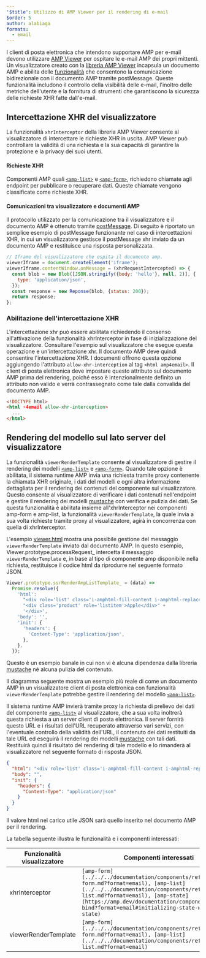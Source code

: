 ```yaml
---
'$title': Utilizzo di AMP Viewer per il rendering di e-mail
$order: 5
author: alabiaga
formats:
  - email
---
```


I client di posta elettronica che intendono supportare AMP per e-mail devono utilizzare [AMP Viewer](https://github.com/ampproject/amphtml/blob/main/extensions/amp-viewer-integration/integrating-viewer-with-amp-doc-guide.md) per ospitare le e-mail AMP dei propri mittenti. Un visualizzatore creato con la [libreria AMP Viewer](https://github.com/ampproject/amphtml/tree/master/extensions/amp-viewer-integration) incapsula un documento AMP e abilita delle [funzionalità](https://github.com/ampproject/amphtml/blob/main/extensions/amp-viewer-integration/CAPABILITIES.md) che consentono la comunicazione bidirezionale con il documento AMP tramite postMessage. Queste funzionalità includono il controllo della visibilità delle e-mail, l'inoltro delle metriche dell'utente e la fornitura di strumenti che garantiscono la sicurezza delle richieste XHR fatte dall'e-mail.

## Intercettazione XHR del visualizzatore

La funzionalità `xhrInterceptor` della libreria AMP Viewer consente al visualizzatore di intercettare le richieste XHR in uscita. AMP Viewer può controllare la validità di una richiesta e la sua capacità di garantire la protezione e la privacy dei suoi utenti.

#### Richieste XHR

Componenti AMP quali [`<amp-list>`](../../../documentation/components/reference/amp-list.md?format=email) e [`<amp-form>`](../../../documentation/components/reference/amp-form.md?format=email), richiedono chiamate agli endpoint per pubblicare o recuperare dati. Queste chiamate vengono classificate come richieste XHR.

#### Comunicazioni tra visualizzatore e documenti AMP

Il protocollo utilizzato per la comunicazione tra il visualizzatore e il documento AMP è ottenuto tramite [postMessage](https://developer.mozilla.org/en-US/docs/Web/API/Window/postMessage). Di seguito è riportato un semplice esempio di postMessage funzionante nel caso di intercettazioni XHR, in cui un visualizzatore gestisce il postMessage xhr inviato da un documento AMP e restituisce una risposta personalizzata.

```js
// Iframe del visualizzatore che ospita il documento amp.
viewerIframe = document.createElement('iframe');
viewerIframe.contentWindow.onMessage = (xhrRequestIntercepted) => {
  const blob = new Blob([JSON.stringify({body: 'hello'}, null, 2)], {
    type: 'application/json',
  });
  const response = new Reponse(blob, {status: 200});
  return response;
};
```

### Abilitazione dell'intercettazione XHR

L'intercettazione xhr può essere abilitata richiedendo il consenso all'attivazione della funzionalità xhrInterceptor in fase di inizializzazione del visualizzatore. Consultare l'esempio sul visualizzatore che esegue questa operazione e un'intercettazione xhr. Il documento AMP deve quindi consentire l'intercettazione XHR. I documenti offrono questa opzione aggiungendo l'attributo `allow-xhr-interception` al tag `<html amp4email>`. Il client di posta elettronica deve impostare questo attributo sul documento AMP prima del rendering, poiché esso è intenzionalmente definito un attributo non valido e verrà contrassegnato come tale dalla convalida del documento AMP.

```html
<!DOCTYPE html>
<html ⚡4email allow-xhr-interception>
  ...
</html>
```

## Rendering del modello sul lato server del visualizzatore

La funzionalità `viewerRenderTemplate` consente al visualizzatore di gestire il rendering dei modelli [`<amp-list>`](../../../documentation/components/reference/amp-list.md?format=email) e [`<amp-form>`](../../../documentation/components/reference/amp-form.md?format=email). Quando tale opzione è abilitata, il sistema runtime AMP invia una richiesta tramite proxy contenente la chiamata XHR originale, i dati del modelli e ogni altra informazione dettagliata per il rendering dei contenuti del componente sul visualizzatore. Questo consente al visualizzatore di verificare i dati contenuti nell'endpoint e gestire il rendering dei modelli [mustache](https://mustache.github.io/) con verifica e pulizia dei dati. Se questa funzionalità è abilitata insieme all'xhrInterceptor nei componenti amp-form e amp-list, la funzionalità `viewerRenderTemplate`, la quale invia a sua volta richieste tramite proxy al visualizzatore, agirà in concorrenza con quella di xhrInterceptor.

L'esempio [viewer.html](https://github.com/ampproject/amphtml/blob/main/examples/viewer.html) mostra una possibile gestione del messaggio `viewerRenderTemplate` inviato dal documento AMP. In questo esempio, Viewer.prototype.processRequest\_ intercetta il messaggio `viewerRenderTemplate` e, in base al tipo di componente amp disponibile nella richiesta, restituisce il codice html da riprodurre nel seguente formato JSON.

```js
Viewer.prototype.ssrRenderAmpListTemplate_ = (data) =>
  Promise.resolve({
    'html':
      "<div role='list' class='i-amphtml-fill-content i-amphtml-replaced-content'>" +
      "<div class='product' role='listitem'>Apple</div>" +
      '</div>',
    'body': '',
    'init': {
      'headers': {
        'Content-Type': 'application/json',
      },
    },
  });
```

Questo è un esempio banale in cui non vi è alcuna dipendenza dalla libreria [mustache](https://mustache.github.io/) né alcuna pulizia del contenuto.

Il diagramma seguente mostra un esempio più reale di come un documento AMP in un visualizzatore client di posta elettronica con funzionalità `viewerRenderTemplate` potrebbe gestire il rendering del modello [`<amp-list>`](../../../documentation/components/reference/amp-list.md?format=email).

<amp-img alt="Viewer render template diagram" layout="responsive" width="372" height="279" src="/static/img/docs/viewer_render_template_diagram.png"></amp-img>

Il sistema runtime AMP invierà tramite proxy la richiesta di prelievo dei dati del componente [`<amp-list>`](../../../documentation/components/reference/amp-list.md?format=email) al visualizzatore, che a sua volta inoltrerà questa richiesta a un server client di posta elettronica. Il server fornirà questo URL e i risultati dell'URL recuperato attraverso vari servizi, con l'eventuale controllo della validità dell'URL, il contenuto dei dati restituiti da tale URL ed eseguirà il rendering dei modelli [mustache](https://mustache.github.io/) con tali dati. Restituirà quindi il risultato del rendering di tale modello e lo rimanderà al visualizzatore nel seguente formato di risposta JSON.

```json
{
  "html": "<div role='list' class='i-amphtml-fill-content i-amphtml-replaced-content'> <div class='product' role='listitem'>Elemento 1 elenco</div> <div class='product' role='listitem'>Elemento 2 elenco</div> </div>",
  "body": "",
  "init": {
    "headers": {
      "Content-Type": "application/json"
    }
  }
}
```

Il valore html nel carico utile JSON sarà quello inserito nel documento AMP per il rendering.

La tabella seguente illustra le funzionalità e i componenti interessati:

<table>
  <thead>
    <tr>
      <th width="30%">Funzionalità visualizzatore</th>
      <th>Componenti interessati</th>
    </tr>
  </thead>
  <tbody>
    <tr>
      <td>xhrInterceptor</td>
      <td><code>[amp-form](../../../documentation/components/reference/amp-form.md?format=email), [amp-list](../../../documentation/components/reference/amp-list.md?format=email), [amp-state](https://amp.dev/documentation/components/amp-bind?format=email#initializing-state-with-amp-state)</code></td>
    </tr>
     <tr>
       <td>viewerRenderTemplate</td>
       <td><code>[amp-form](../../../documentation/components/reference/amp-form.md?format=email), [amp-list](../../../documentation/components/reference/amp-list.md?format=email)</code></td>
    </tr>
  </tbody>
</table>
